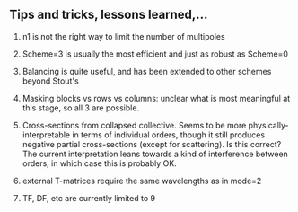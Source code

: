 ## Tips and tricks, lessons learned,...


1. n1 is not the right way to limit the number of multipoles

1. Scheme=3 is usually the most efficient and just as robust as Scheme=0

1. Balancing is quite useful, and has been extended to other schemes beyond Stout's

1. Masking blocks vs rows vs columns: unclear what is most meaningful at this stage, so all 3 are possible.

1. Cross-sections from collapsed collective. Seems to be more physically-interpretable in terms of individual orders, though it still produces negative partial cross-sections (except for scattering). Is this correct? The current interpretation leans towards a kind of interference between orders, in which case this is probably OK.

1. external T-matrices require the same wavelengths as in mode=2

1. TF, DF, etc are currently limited to 9

